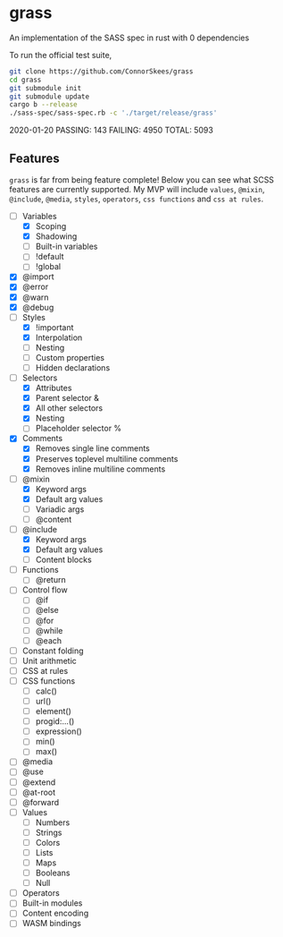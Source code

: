 # grass

An implementation of the SASS spec in rust with 0 dependencies

To run the official test suite,

```bash
git clone https://github.com/ConnorSkees/grass
cd grass
git submodule init
git submodule update
cargo b --release
./sass-spec/sass-spec.rb -c './target/release/grass'
```

2020-01-20
PASSING: 143
FAILING: 4950
TOTAL: 5093

## Features

`grass` is far from being feature complete! Below you can see what SCSS features are currently supported.
My MVP will include `values`, `@mixin`, `@include`, `@media`, `styles`, `operators`, `css functions` and `css at rules`.

- [ ] Variables
  - [x] Scoping
  - [x] Shadowing
  - [ ] Built-in variables
  - [ ] !default
  - [ ] !global
- [x] @import
- [x] @error
- [x] @warn
- [x] @debug
- [ ] Styles
  - [x] !important
  - [x] Interpolation
  - [ ] Nesting
  - [ ] Custom properties
  - [ ] Hidden declarations
- [ ] Selectors
  - [x] Attributes
  - [x] Parent selector &
  - [x] All other selectors
  - [x] Nesting
  - [ ] Placeholder selector %
- [x] Comments
  - [x] Removes single line comments
  - [x] Preserves toplevel multiline comments
  - [x] Removes inline multiline comments
- [ ] @mixin
  - [x] Keyword args
  - [x] Default arg values
  - [ ] Variadic args
  - [ ] @content
- [ ] @include
  - [x] Keyword args
  - [x] Default arg values
  - [ ] Content blocks
- [ ] Functions
  - [ ] @return
- [ ] Control flow
  - [ ] @if
  - [ ] @else
  - [ ] @for
  - [ ] @while
  - [ ] @each
- [ ] Constant folding
- [ ] Unit arithmetic
- [ ] CSS at rules
- [ ] CSS functions
  - [ ] calc()
  - [ ] url()
  - [ ] element()
  - [ ] progid:...()
  - [ ] expression()
  - [ ] min()
  - [ ] max()
- [ ] @media
- [ ] @use
- [ ] @extend
- [ ] @at-root
- [ ] @forward
- [ ] Values
  - [ ] Numbers
  - [ ] Strings
  - [ ] Colors
  - [ ] Lists
  - [ ] Maps
  - [ ] Booleans
  - [ ] Null
- [ ] Operators
- [ ] Built-in modules
- [ ] Content encoding
- [ ] WASM bindings
